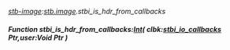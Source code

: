 _[stb-image](../../modules/stb-image/stb-image-module.md):[stb.image](stb:stb-image.md).stbi\_is\_hdr\_from\_callbacks_
##### Function stbi\_is\_hdr\_from\_callbacks:[Int](../../modules/wonkey/wonkey-types-int.md)( clbk:[stbi_io_callbacks](../../modules/stb-image/stb-image-stbi_io_callbacks.md) Ptr,user:Void Ptr )
